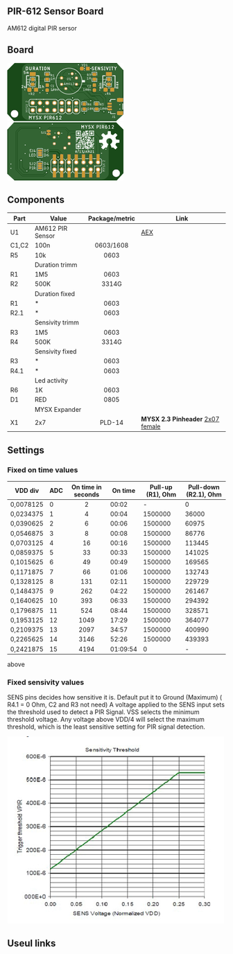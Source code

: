 ## PIR-612 Sensor Board

AM612 digital PIR sersor

## Board

![TOP](images/pcb_rev0_top.png) 
![Bottom](images/pcb_rev0_bottom.png)

## Components

|Part|Value|Package/metric|Link|
|----|----|:----:|----|
U1  |AM612 PIR Sensor||[AEX](https://l.kool.ru/pir612) 
C1,C2|100n|0603/1608||
R5|10k|0603||
||Duration trimm||
R1|1M5|0603||
R2|500K|3314G||
||Duration fixed|
R1|*|0603
R2.1|*|0603||
||Sensivity trimm||
R3|1M5|0603||
R4|500K|3314G||
||Sensivity fixed|
R3|*|0603
R4.1|*|0603||
||Led activity|
R6|1K|0603||
D1|RED|0805||
||MYSX Expander
X1   |2x7                 |PLD-14|**MYSX 2.3 Pinheader** [2x07 female](http://ali.pub/3063a0 ) 

## Settings

### Fixed on time values
|VDD div|ADC|On time in seconds|On time|Pull-up (R1), Ohm|Pull-down (R2.1), Ohm|
|----|----|:----:|----|----|----|
0,0078125|	0	|2		|00:02		|-			|0
0,0234375|	1	|4		|00:04		|1500000	|36000
0,0390625|	2	|6		|00:06		|1500000	|60975
0,0546875|	3	|8		|00:08		|1500000	|86776
0,0703125|	4	|16		|00:16		|1500000	|113445
0,0859375|	5	|33		|00:33		|1500000	|141025
0,1015625|	6	|49		|00:49		|1500000	|169565
0,1171875|	7	|66		|01:06		|1000000	|132743
0,1328125|	8	|131	|02:11		|1500000	|229729
0,1484375|	9	|262	|04:22		|1500000	|261467
0,1640625|	10	|393	|06:33		|1500000	|294392
0,1796875|	11	|524	|08:44		|1500000	|328571
0,1953125|	12	|1049	|17:29		|1500000	|364077
0,2109375|	13	|2097	|34:57		|1500000	|400990
0,2265625|	14	|3146	|52:26		|1500000	|439393
0,2421875|	15	|4194	|01:09:54	|0			|-

above 

### Fixed sensivity values

SENS pins decides how sensitive it is. Default put it to Ground (Maximum) ( R4.1 = 0 Ohm, C2 and R3 not need)
A voltage applied to the SENS input sets the threshold used to detect a PIR Signal. VSS selects the minimum threshold voltage. Any
voltage above VDD/4 will select the maximum threshold, which is the least sensitive setting for PIR signal detection.

![Sensivity graph](images/sens_graph.png)




## Useul links


